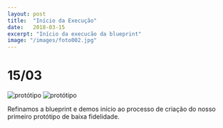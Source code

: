 ```yaml
---
layout: post
title:  "Início da Execução"
date:   2018-03-15
excerpt: "Início da execucão da blueprint"
image: "/images/foto002.jpg"
---
```

# 15/03

![protótipo](https://abduzidos.github.io/somnarural/images/foto002.jpg)
![protótipo](https://abduzidos.github.io/somnarural/images/foto003.jpg)

Refinamos a blueprint e demos início ao processo de criação do nosso primeiro protótipo de baixa fidelidade.
